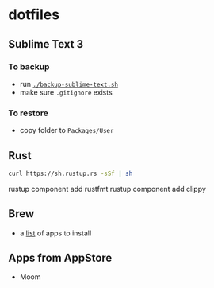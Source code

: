 # dotfiles

## Sublime Text 3

### To backup
- run [`./backup-sublime-text.sh`](./backup-sublime-text.sh)
- make sure `.gitignore` exists

### To restore
- copy folder to `Packages/User`


## Rust 


```sh
curl https://sh.rustup.rs -sSf | sh
```

rustup component add rustfmt
rustup component add clippy


## Brew
- a [list](./brew.md) of apps to install

## Apps from AppStore
- Moom

